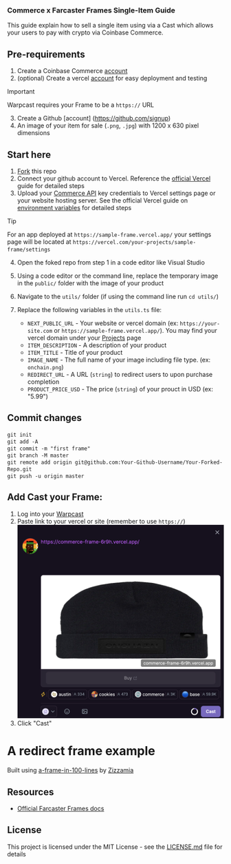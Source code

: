 ### Commerce x Farcaster Frames Single-Item Guide

This guide explain how to sell a single item using via a Cast which allows your users to pay with crypto via Coinbase Commerce.

## Pre-requirements

1. Create a Coinbase Commerce [account](https://beta.commerce.coinbase.com/sign-up)
2. (optional) Create a vercel [account](https://vercel.com/signup) for easy deployment and testing

> [!IMPORTANT]
> Warpcast requires your Frame to be a `https://` URL

3. Create a Github [account] (https://github.com/signup)
4. An image of your item for sale (`.png`, `.jpg`) with 1200 x 630 pixel dimensions

## Start here

1. [Fork](https://docs.github.com/en/pull-requests/collaborating-with-pull-requests/working-with-forks/fork-a-repo?tool=webui#forking-a-repository) this repo
2. Connect your github account to Vercel. Reference the [official Vercel](https://vercel.com/docs/deployments/git#deploying-a-git-repository) guide for detailed steps
3. Upload your [Commerce API](https://beta.commerce.coinbase.com/settings/security) key credentials to Vercel settings page or your website hosting server. See the official Vercel guide on [environment variables](https://vercel.com/docs/projects/environment-variables) for detailed steps

> [!TIP]
> For an app deployed at `https://sample-frame.vercel.app/` your settings page will be located at `https://vercel.com/your-projects/sample-frame/settings`

4. Open the foked repo from step 1 in a code editor like Visual Studio
5. Using a code editor or the command line, replace the temporary image in the `public/` folder with the image of your product
6. Navigate to the `utils/` folder (if using the command line run `cd utils/`)
7. Replace the following variables in the `utils.ts` file:

   - `NEXT_PUBLIC_URL` - Your website or vercel domain (ex: `https://your-site.com` or `https://sample-frame.vercel.app/`). You may find your vercel domain under your [Projects](https://vercel.com/hughescoins-projects) page
   - `ITEM_DESCRIPTION` - A description of your product
   - `ITEM_TITLE` - Title of your product
   - `IMAGE_NAME` - The full name of your image including file type. (ex: `onchain.png`)
   - `REDIRECT_URL` - A URL (`string`) to redirect users to upon purchase completion
   - `PRODUCT_PRICE_USD` - The price (`string`) of your prouct in USD (ex: "5.99")

## Commit changes

```
git init
git add -A
git commit -m "first frame"
git branch -M master
git remote add origin git@github.com:Your-Github-Username/Your-Forked-Repo.git
git push -u origin master
```

## Add Cast your Frame:

1. Log into your [Warpcast](https://warpcast.com/)
2. Paste link to your vercel or site (remember to use `https://`)
   ![image](./public/cast.png)
3. Click "Cast"

# A redirect frame example

Built using [a-frame-in-100-lines](https://github.com/Zizzamia/a-frame-in-100-lines) by [Zizzamia](https://github.com/Zizzamia)

## Resources

- [Official Farcaster Frames docs](https://warpcast.notion.site/Farcaster-Frames-4bd47fe97dc74a42a48d3a234636d8c5)

## License

This project is licensed under the MIT License - see the [LICENSE.md](LICENSE.md) file for details
